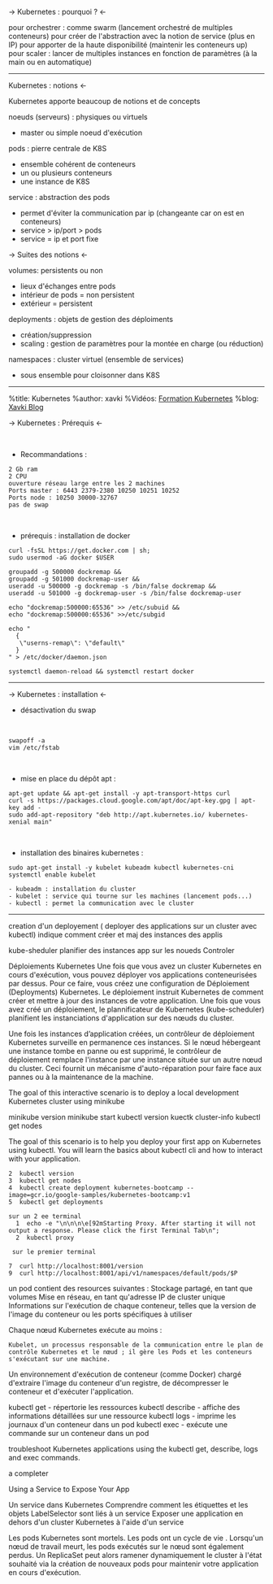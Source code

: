 
-> Kubernetes : pourquoi ? <-


pour orchestrer : comme swarm (lancement orchestré de multiples conteneurs)
pour créer de l'abstraction avec la notion de service (plus en IP)
pour apporter de la haute disponibilité (maintenir les conteneurs up)
pour scaler : lancer de multiples instances en fonction de paramètres (à la main ou en automatique)

----------------
 Kubernetes : notions <-


Kubernetes apporte beaucoup de notions et de concepts

noeuds (serveurs) : physiques ou virtuels
- master ou simple noeud d'exécution

pods : pierre centrale de K8S
- ensemble cohérent de conteneurs
- un ou plusieurs conteneurs
- une instance de K8S

service : abstraction des pods
- permet d'éviter la communication par ip (changeante car on est en conteneurs)
- service > ip/port > pods
- service = ip et port fixe

-> Suites des notions <-

volumes: persistents ou non
- lieux d'échanges entre pods
- intérieur de pods = non persistent
- extérieur = persistent

deployments : objets de gestion des déploiments
- création/suppression
- scaling : gestion de paramètres pour la montée en charge (ou réduction)

namespaces : cluster virtuel (ensemble de services)
- sous ensemble pour cloisonner dans K8S

-----------------------
%title: Kubernetes 
%author: xavki
%Vidéos: [Formation Kubernetes](https://www.youtube.com/playlist?list=PLn6POgpklwWqfzaosSgX2XEKpse5VY2v5)
%blog: [Xavki Blog](https://xavki.blog)


-> Kubernetes : Prérequis <-


<br>

* Recommandations :

```
2 Gb ram
2 CPU
ouverture réseau large entre les 2 machines
Ports master : 6443 2379-2380 10250 10251 10252
Ports node : 10250 30000-32767
pas de swap
```

<br>

* prérequis : installation de docker

```
curl -fsSL https://get.docker.com | sh;
sudo usermod -aG docker $USER

groupadd -g 500000 dockremap && 
groupadd -g 501000 dockremap-user && 
useradd -u 500000 -g dockremap -s /bin/false dockremap && 
useradd -u 501000 -g dockremap-user -s /bin/false dockremap-user

echo "dockremap:500000:65536" >> /etc/subuid && 
echo "dockremap:500000:65536" >>/etc/subgid

echo "
  {
   \"userns-remap\": \"default\"
  }
" > /etc/docker/daemon.json

systemctl daemon-reload && systemctl restart docker

```

--------------------------------------------------------------------------------------------

-> Kubernetes : installation  <-

* désactivation du swap

<br>

```
swapoff -a
vim /etc/fstab
```

<br>

* mise en place du dépôt apt :

```
apt-get update && apt-get install -y apt-transport-https curl
curl -s https://packages.cloud.google.com/apt/doc/apt-key.gpg | apt-key add -
sudo add-apt-repository "deb http://apt.kubernetes.io/ kubernetes-xenial main"
```

<br>

* installation des binaires kubernetes :

```
sudo apt-get install -y kubelet kubeadm kubectl kubernetes-cni
systemctl enable kubelet
```

	- kubeadm : installation du cluster
	- kubelet : service qui tourne sur les machines (lancement pods...)
	- kubectl : permet la communication avec le cluster



---------------------------




creation d'un deployement ( deployer des applications sur un cluster avec kubectl)
  indique comment créer et maj des instances des applis
  
 kube-sheduler planifier des instances app sur les noueds
 Controler
 
 Déploiements Kubernetes
Une fois que vous avez un cluster Kubernetes en cours d'exécution, vous pouvez déployer vos applications conteneurisées par dessus. 
Pour ce faire, vous créez une configuration de Déploiement (Deployments) Kubernetes. 
Le déploiement instruit Kubernetes de comment créer et mettre à jour des instances de votre application. 
Une fois que vous avez créé un déploiement, le plannificateur de Kubernetes (kube-scheduler) planifient les instanciations d'application sur des nœuds du cluster.

Une fois les instances d’application créées, un contrôleur de déploiement Kubernetes surveille en permanence ces instances. 
Si le nœud hébergeant une instance tombe en panne ou est supprimé, le contrôleur de déploiement remplace l'instance par une instance située sur un autre nœud du cluster. 
Ceci fournit un mécanisme d'auto-réparation pour faire face aux pannes ou à la maintenance de la machine.


The goal of this interactive scenario is to deploy a local development Kubernetes cluster using minikube

minikube version
minikube start
kubectl version
kuectk cluster-info
kubectl get nodes



The goal of this scenario is to help you deploy your first app on Kubernetes using kubectl. You will learn the basics about kubectl cli and how to interact with your application.

    2  kubectl version
    3  kubectl get nodes
    4  kubectl create deployment kubernetes-bootcamp --image=gcr.io/google-samples/kubernetes-bootcamp:v1
    5  kubectl get deployments
    
    sur un 2 ee terminal
      1  echo -e "\n\n\n\e[92mStarting Proxy. After starting it will not output a response. Please click the first Terminal Tab\n"; 
      2  kubectl proxy

     sur le premier terminal
  
    7  curl http://localhost:8001/version
    9  curl http://localhost:8001/api/v1/namespaces/default/pods/$P
    
  un pod contient des resources suivantes :
   Stockage partagé, en tant que volumes
    Mise en réseau, en tant qu'adresse IP de cluster unique
    Informations sur l'exécution de chaque conteneur, telles que la version de l'image du conteneur ou les ports spécifiques à utiliser
    
  Chaque nœud Kubernetes exécute au moins :

    Kubelet, un processus responsable de la communication entre le plan de contrôle Kubernetes et le nœud ; il gère les Pods et les conteneurs s'exécutant sur une machine.
Un environnement d'exécution de conteneur (comme Docker) chargé d'extraire l'image du conteneur d'un registre, de décompresser le conteneur et d'exécuter l'application.

kubectl get - répertorie les ressources
kubectl describe - affiche des informations détaillées sur une ressource
kubectl logs - imprime les journaux d'un conteneur dans un pod
kubectl exec - exécute une commande sur un conteneur dans un pod 


 troubleshoot Kubernetes applications using the kubectl get, describe, logs and exec commands.
 
 a completer
 
 Using a Service to Expose Your App
 
Un service dans Kubernetes
Comprendre comment les étiquettes et les objets LabelSelector sont liés à un service
Exposer une application en dehors d'un cluster Kubernetes à l'aide d'un service

Les pods Kubernetes sont mortels. Les pods ont un cycle de vie . Lorsqu'un nœud de travail meurt, les pods exécutés sur le nœud sont également perdus. Un ReplicaSet peut alors ramener dynamiquement le cluster à l'état souhaité via la création de nouveaux pods pour maintenir votre application en cours d'exécution.
 
 
